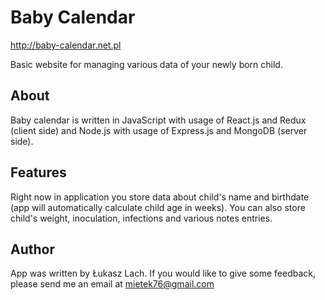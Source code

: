 # Baby Calendar

http://baby-calendar.net.pl

Basic website for managing various data of your newly born child.

## About

Baby calendar is written in JavaScript with usage of React.js and Redux (client side) and Node.js with usage of
Express.js and MongoDB (server side).

## Features

Right now in application you store data about child's name and birthdate (app will automatically calculate child age
in weeks). You can also store child's weight, inoculation, infections and various notes entries.

## Author

App was written by Łukasz Lach. If you would like to give some feedback, please send me an
email at mietek76@gmail.com
